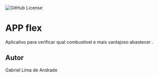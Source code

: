 ![GitHub License](https://img.shields.io/github/license/gabrielxla/Appflex)

# APP flex
Aplicativo para verificar qual combustível e mais vantajoso abastecer .
## Autor
Gabriel Lima de Andrade

